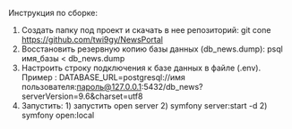 Инструкция по сборке:
1) Создать папку под проект и скачать в нее репозиторий: git cone https://github.com/twi9gy/NewsPortal
2) Восстановить резервную копию базы данных (db_news.dump): psql имя_базы < db_news.dump
3) Настроить строку подключения к базе данных в файле (.env). Пример : DATABASE_URL=postgresql://имя пользователя:пароль@127.0.0.1:5432/db_news?serverVersion=9.6&charset=utf8
4) Запустить: 1) запустить open server 
              2) symfony server:start -d
              2) symfony open:local
